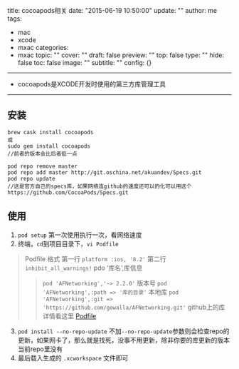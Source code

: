 title: cocoapods相关
date: "2015-06-19 10:50:00"
update: ""
author: me
tags:
- mac
- xcode
- mxac
categories:
- mxac
topic: ""
cover: ""
draft: false
preview: ""
top: false
type: ""
hide: false
toc: false
image: ""
subtitle: ""
config: {}


---



 - cocoapods是XCODE开发时使用的第三方库管理工具


----------

## 安装

    brew cask install cocoapods
    或
    sudo gem install cocoapods
    //前者的版本会比后者低一点

    pod repo remove master
    pod repo add master http://git.oschina.net/akuandev/Specs.git
    pod repo update
    //这是官方自己的specs库，如果网络连github的速度还可以的化可以用这个 https://github.com/CocoaPods/Specs.git

## 使用

  1.  `pod setup`  第一次使用执行一次，看网络速度
  2.  终端，`cd`到项目目录下，`vi Podfile`
> Podfile 格式
> 第一行 `platform :ios, '8.2'`
> 第二行 `inhibit_all_warnings!`
> pdo ‘库名’,库信息
> > `pod 'AFNetworking','~> 2.2.0'` 版本号
> > `pod 'AFNetworking',:path => '库的目录'` 本地库
> > `pod 'AFNetworking',:git => 'https://github.com/gowalla/AFNetworking.git'` github上的库
> 详情看这里 [Podfile][1]
 3. `pod install --no-repo-update` 不加`--no-repo-update`参数则会检查repo的更新，如果网卡了，那么就是找死，没事不用更新，除非你要的库更新的版本当前repo里没有
 4. 最后载入生成的 `.xcworkspace` 文件即可

  [1]: https://guides.cocoapods.org/using/the-podfile.html
